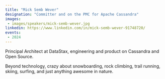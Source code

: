 ```yaml
---
title: "Mick Semb Wever"
designation: "Committer and on the PMC for Apache Cassandra"
images:
 - images/speakers/mick-semb-wever.jpg
linkedin: https://www.linkedin.com/in/mick-semb-wever-91748720/
events:
 - 2024
---
```


Principal Architect at DataStax, engineering and product on Cassandra and Open Source.
 
 
 
 Beyond technology, crazy about snowboarding, rock climbing, trail running, skiing, surfing, and just anything awesome in nature.